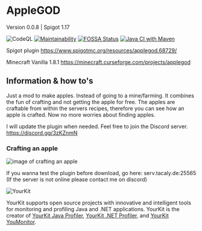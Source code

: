 # AppleGOD
Version 0.0.8  |  Spigot 1.17

![CodeQL](https://github.com/Ylacat/AppleGod/workflows/CodeQL/badge.svg)
[![Maintainability](https://api.codeclimate.com/v1/badges/0ab54848c2d179705159/maintainability)](https://codeclimate.com/github/Ylacat/AppleGod/maintainability)
[![FOSSA Status](https://app.fossa.com/api/projects/git%2Bgithub.com%2FYlacat%2FAppleGod.svg?type=shield)](https://app.fossa.com/projects/git%2Bgithub.com%2FYlacat%2FAppleGod?ref=badge_shield)
[![Java CI with Maven](https://github.com/Ylacat/AppleGod/actions/workflows/main.yml/badge.svg)](https://github.com/Ylacat/AppleGod/actions/workflows/main.yml)


Spigot plugin
https://www.spigotmc.org/resources/applegod.68729/

Minecraft Vanilla 1.8.1
https://minecraft.curseforge.com/projects/applegod


## Information & how to's
Just a mod to make apples. Instead of going to a mine/farming.
It combines the fun of crafting and not getting the apple for free. The apples are craftable from within the servers recipes, therefore you can see how an apple is crafted. Now no more worries about finding apples.

I will update the plugin when needed. Feel free to join the Discord server.
https://discord.gg/3zKZnmN

### Crafting an apple
![image of crafting an apple](img/craft.png)

If you wanna test the plugin before download, go here: serv.tacaly.de:25565
(If the server is not online please contact me on discord)

![YourKit](https://www.yourkit.com/images/yklogo.png)

YourKit supports open source projects with innovative and intelligent tools
for monitoring and profiling Java and .NET applications.
YourKit is the creator of <a href="https://www.yourkit.com/java/profiler/">YourKit Java Profiler</a>,
<a href="https://www.yourkit.com/.net/profiler/">YourKit .NET Profiler</a>,
and <a href="https://www.yourkit.com/youmonitor/">YourKit YouMonitor</a>.


